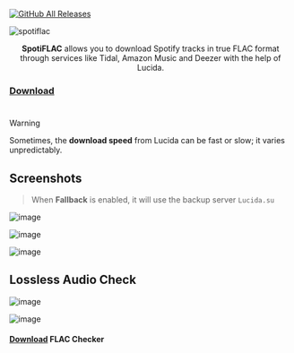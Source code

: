 [![GitHub All Releases](https://img.shields.io/github/downloads/afkarxyz/SpotiFLAC/total?style=for-the-badge)](https://github.com/afkarxyz/SpotiFLAC/releases)

![spotiflac](https://github.com/user-attachments/assets/a233a276-14a4-4f4c-b267-f182dd3912a0)

<div align="center">
<b>SpotiFLAC</b> allows you to download Spotify tracks in true FLAC format through services like Tidal, Amazon Music and Deezer with the help of Lucida.
</div>

### [Download](https://github.com/afkarxyz/SpotiFLAC/releases/download/v2.1/SpotiFLAC.exe)

#

> [!WARNING] 
Sometimes, the **download speed** from Lucida can be fast or slow; it varies unpredictably.

## Screenshots

> When **Fallback** is enabled, it will use the backup server `Lucida.su`

![image](https://github.com/user-attachments/assets/3db51367-45dc-470f-8d6e-8f783ebd6340)

![image](https://github.com/user-attachments/assets/a9020973-f79c-40ba-ab76-e4a3955a1ba4)

![image](https://github.com/user-attachments/assets/cf4d09dd-144f-4e7f-a204-78aad353cdbf)

## Lossless Audio Check

![image](https://github.com/user-attachments/assets/d63b422d-0ea3-4307-850f-96c99d7eaa9a)

![image](https://github.com/user-attachments/assets/7649e6e1-d5d1-49b3-b83f-965d44651d05)

#### [Download](https://github.com/afkarxyz/SpotiFLAC/releases/download/v0/FLAC-Checker.zip) FLAC Checker
